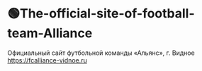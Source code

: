 # 🟢The-official-site-of-football-team-Alliance
Официальный сайт футбольной команды «Альянс», г. Видное   https://fcalliance-vidnoe.ru

